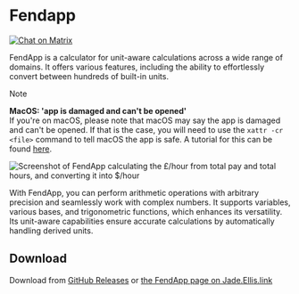 # Fendapp

[![Chat on Matrix](https://img.shields.io/badge/chat%20on-matrix-white?logo=matrix)](https://matrix.to/#/#fendapp:ellis.link)

FendApp is a calculator for unit-aware calculations across a wide range of domains. It offers various features, including the ability to effortlessly convert between hundreds of built-in units.

> [!note]
> **MacOS: 'app is damaged and can't be opened'**  
> If you're on macOS, please note that macOS may say the app is damaged and can't be opened. If that is the case, you will need to use the `xattr -cr <file>` command to tell macOS the app is safe. A tutorial for this can be found [here](https://www.youtube.com/watch?v=xjCMBisZ4Is).

![Screenshot of FendApp calculating the £/hour from total pay and total hours, and converting it into $/hour](https://github.com/user-attachments/assets/5cd9b993-1a75-4c6d-9e58-87736f52a69f)

With FendApp, you can perform arithmetic operations with arbitrary precision and seamlessly work with complex numbers. It supports variables, various bases, and trigonometric functions, which enhances its versatility. Its unit-aware capabilities ensure accurate calculations by automatically handling derived units.

## Download 

Download from [GitHub Releases](https://github.com/JadedBlueEyes/fendapp/releases) or [the FendApp page on Jade.Ellis.link](https://jade.ellis.link/projects/fendapp)
